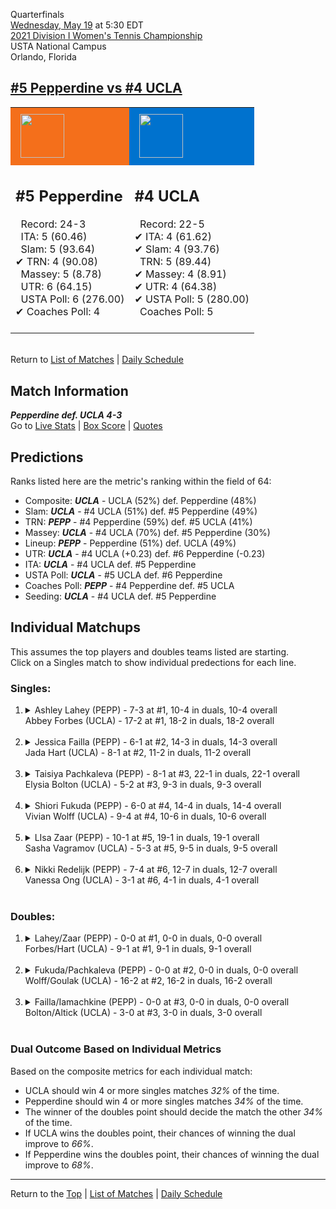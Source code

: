 Quarterfinals[](#top)<a name="top"></a>  
[Wednesday, May 19](../../schedule/05-19.md) at 5:30 EDT  
[2021 Division I Women's Tennis Championship](../index.md)  
USTA National Campus  
Orlando, Florida  
## [#5 Pepperdine vs #4 UCLA](https://www.ncaa.com/game/5833704)  

<table><tr style="background-color: #d9d9d9 !important"><td style="background-color: #F46F1B !important"><img src="https://www.ncaa.com/sites/default/files/images/logos/schools/p/pepperdine.70.png" width="70" height="70" style="padding: 8px;" /></td><td style="background-color: #0072CE !important"><img src="https://www.ncaa.com/sites/default/files/images/logos/schools/u/ucla.70.png" width="70" height="70" style="padding: 8px;" /></td></tr><tr>
<td>  

<h2>#5 Pepperdine</h2>  
&nbsp; Record: 24-3<br>  
&nbsp; ITA: 5 (60.46)<br>  
&nbsp; Slam: 5 (93.64)<br>  
&#10004; TRN: 4 (90.08)<br>  
&nbsp; Massey: 5 (8.78)<br>  
&nbsp; UTR: 6 (64.15)<br>  
&nbsp; USTA Poll: 6 (276.00)<br>  
&#10004; Coaches Poll: 4<br>  
<br>  

</td>
<td>  

<h2>#4 UCLA</h2>  
&nbsp; Record: 22-5<br>  
&#10004; ITA: 4 (61.62)<br>  
&#10004; Slam: 4 (93.76)<br>  
&nbsp; TRN: 5 (89.44)<br>  
&#10004; Massey: 4 (8.91)<br>  
&#10004; UTR: 4 (64.38)<br>  
&#10004; USTA Poll: 5 (280.00)<br>  
&nbsp; Coaches Poll: 5<br>  
<br>  

</td>
</tr></table>  


<br>Return to [List of Matches](../index.md) &#124; [Daily Schedule](../../schedule/05-19.md)

## Match Information  
***Pepperdine def. UCLA 4-3***  
Go to [Live Stats](http://scores.tennisticker.de/usa/ustanc/conf/league/sb.html?tournid=786&clubid=283-733&cn1=USC&cn2=Pepperdine&ci1=283&ci2=733&lid=83) | [Box Score](https://www.ustanationalcampus.com/content/dam/nationalcampus/collegiate/ncaa2021/pdf/WQFPEPPUCLA.pdf) | [Quotes](https://www.ustanationalcampus.com/content/dam/nationalcampus/collegiate/ncaa2021/pdf/WQFPEPPUCLAQuotes.pdf)  

## Predictions  

Ranks listed here are the metric's ranking within the field of 64:  
- Composite: ***UCLA*** - UCLA (52%) def. Pepperdine (48%)  
- Slam: ***UCLA*** - #4 UCLA (51%) def. #5 Pepperdine (49%)  
- TRN: ***PEPP*** - #4 Pepperdine (59%) def. #5 UCLA (41%)  
- Massey: ***UCLA*** - #4 UCLA (70%) def. #5 Pepperdine (30%)  
- Lineup: ***PEPP*** - Pepperdine (51%) def. UCLA (49%)  
- UTR: ***UCLA*** - #4 UCLA (+0.23) def. #6 Pepperdine (-0.23)  
- ITA: ***UCLA*** - #4 UCLA def. #5 Pepperdine  
- USTA Poll: ***UCLA*** - #5 UCLA def. #6 Pepperdine  
- Coaches Poll: ***PEPP*** - #4 Pepperdine def. #5 UCLA  
- Seeding: ***UCLA*** - #4 UCLA def. #5 Pepperdine  

## Individual Matchups  
This assumes the top players and doubles teams listed are starting.  
Click on a Singles match to show individual predections for each line.  

### Singles:  

<ol>
<li><details>
<summary markdown="span">Ashley Lahey (PEPP) - 7-3 at #1, 10-4 in duals, 10-4 overall<br>Abbey Forbes (UCLA) - 17-2 at #1, 18-2 in duals, 18-2 overall</summary>
<h4>Predictions</h4><ul>
<li>Composite: <b><i>UCLA</i></b> - Forbes (80%) def. Lahey (20%)</li>  
<li>Slam: <b><i>UCLA</i></b> - Forbes (84%) def. Lahey (16%)</li>  
<li>TRN: <b><i>UCLA</i></b> - Forbes (81%) def. Lahey (19%)</li>  
<li>Massey: <b><i>UCLA</i></b> - Forbes (76%) def. Lahey (24%)</li>  
<li>UTR: <b><i>UCLA</i></b> - Forbes (81%) def. Lahey (19%)</li>  
<li>ITA: <b><i>UCLA</i></b> - Forbes (46.46) def. Lahey (7.80)</li>  
</ul>
</details>&nbsp;</li>
<li><details>
<summary markdown="span">Jessica Failla (PEPP) - 6-1 at #2, 14-3 in duals, 14-3 overall<br>Jada Hart (UCLA) - 8-1 at #2, 11-2 in duals, 11-2 overall</summary>
<h4>Predictions</h4><ul>
<li>Composite: <b><i>PEPP</i></b> - Failla (57%) def. Hart (43%)</li>  
<li>Slam: <b><i>PEPP</i></b> - Failla (61%) def. Hart (39%)</li>  
<li>TRN: <b><i>PEPP</i></b> - Failla (63%) def. Hart (37%)</li>  
<li>Massey: <b><i>UCLA</i></b> - Hart (63%) def. Failla (37%)</li>  
<li>UTR: <b><i>PEPP</i></b> - Failla (69%) def. Hart (31%)</li>  
<li>ITA: <b><i>PEPP</i></b> - Failla (23.38) def. Hart (12.21)</li>  
</ul>
</details>&nbsp;</li>
<li><details>
<summary markdown="span">Taisiya Pachkaleva (PEPP) - 8-1 at #3, 22-1 in duals, 22-1 overall<br>Elysia Bolton (UCLA) - 5-2 at #3, 9-3 in duals, 9-3 overall</summary>
<h4>Predictions</h4><ul>
<li>Composite: <b><i>PEPP</i></b> - Pachkaleva (59%) def. Bolton (41%)</li>  
<li>Slam: <b><i>PEPP</i></b> - Pachkaleva (52%) def. Bolton (48%)</li>  
<li>TRN: <b><i>PEPP</i></b> - Pachkaleva (74%) def. Bolton (26%)</li>  
<li>Massey: <b><i>UCLA</i></b> - Bolton (52%) def. Pachkaleva (48%)</li>  
<li>UTR: <b><i>PEPP</i></b> - Pachkaleva (64%) def. Bolton (36%)</li>  
<li>ITA: <b><i>PEPP</i></b> - Pachkaleva (6.37) def. Bolton (4.20)</li>  
</ul>
</details>&nbsp;</li>
<li><details>
<summary markdown="span">Shiori Fukuda (PEPP) - 6-0 at #4, 14-4 in duals, 14-4 overall<br>Vivian Wolff (UCLA) - 9-4 at #4, 10-6 in duals, 10-6 overall</summary>
<h4>Predictions</h4><ul>
<li>Composite: <b><i>PEPP</i></b> - Fukuda (65%) def. Wolff (35%)</li>  
<li>Slam: <b><i>PEPP</i></b> - Fukuda (72%) def. Wolff (28%)</li>  
<li>TRN: <b><i>PEPP</i></b> - Fukuda (76%) def. Wolff (24%)</li>  
<li>Massey: <b><i>UCLA</i></b> - Wolff (60%) def. Fukuda (40%)</li>  
<li>UTR: <b><i>PEPP</i></b> - Fukuda (74%) def. Wolff (26%)</li>  
<li>ITA: <b><i>PEPP</i></b> - Fukuda (4.88) def. Wolff (2.06)</li>  
</ul>
</details>&nbsp;</li>
<li><details>
<summary markdown="span">LIsa Zaar (PEPP) - 10-1 at #5, 19-1 in duals, 19-1 overall<br>Sasha Vagramov (UCLA) - 5-3 at #5, 9-5 in duals, 9-5 overall</summary>
<h4>Predictions</h4><ul>
<li>Composite: <b><i>PEPP</i></b> - Zaar (69%) def. Vagramov (31%)</li>  
<li>Slam: <b><i>PEPP</i></b> - Zaar (58%) def. Vagramov (42%)</li>  
<li>TRN: <b><i>PEPP</i></b> - Zaar (71%) def. Vagramov (29%)</li>  
<li>Massey: <b><i>PEPP</i></b> - Zaar (61%) def. Vagramov (39%)</li>  
<li>UTR: <b><i>PEPP</i></b> - Zaar (85%) def. Vagramov (15%)</li>  
<li>ITA: <b><i>PEPP</i></b> - Zaar (4.47) def. Vagramov (2.24)</li>  
</ul>
</details>&nbsp;</li>
<li><details>
<summary markdown="span">Nikki Redelijk (PEPP) - 7-4 at #6, 12-7 in duals, 12-7 overall<br>Vanessa Ong (UCLA) - 3-1 at #6, 4-1 in duals, 4-1 overall</summary>
<h4>Predictions</h4><ul>
<li>Composite: <b><i>UCLA</i></b> - Ong (69%) def. Redelijk (31%)</li>  
<li>Slam: <b><i>UCLA</i></b> - Ong (56%) def. Redelijk (44%)</li>  
<li>TRN: <b><i>UCLA</i></b> - Ong (78%) def. Redelijk (22%)</li>  
<li>Massey: <b><i>UCLA</i></b> - Ong (62%) def. Redelijk (38%)</li>  
<li>UTR: <b><i>UCLA</i></b> - Ong (78%) def. Redelijk (22%)</li>  
<li>ITA: <b><i>UCLA</i></b> - Ong (1.95) def. Redelijk (1.87)</li>  
</ul>
</details>&nbsp;</li>
</ol>

### Doubles:  

<ol>
<li><details>
<summary markdown="span">Lahey/Zaar (PEPP) - 0-0 at #1, 0-0 in duals, 0-0 overall<br>Forbes/Hart (UCLA) - 9-1 at #1, 9-1 in duals, 9-1 overall</summary>
<br>Sorry, we don't have any metrics for this match
</details>&nbsp;</li>
<li><details>
<summary markdown="span">Fukuda/Pachkaleva (PEPP) - 0-0 at #2, 0-0 in duals, 0-0 overall<br>Wolff/Goulak (UCLA) - 16-2 at #2, 16-2 in duals, 16-2 overall</summary>
<br>Sorry, we don't have any metrics for this match
</details>&nbsp;</li>
<li><details>
<summary markdown="span">Failla/Iamachkine (PEPP) - 0-0 at #3, 0-0 in duals, 0-0 overall<br>Bolton/Altick (UCLA) - 3-0 at #3, 3-0 in duals, 3-0 overall</summary>
<br>Sorry, we don't have any metrics for this match
</details>&nbsp;</li>
</ol>

### Dual Outcome Based on Individual Metrics  
  
Based on the composite metrics for each individual match:  
- UCLA should win 4 or more singles matches *32%* of the time.  
- Pepperdine should win 4 or more singles matches *34%* of the time.  
- The winner of the doubles point should decide the match the other *34%* of the time.  
- If UCLA wins the doubles point, their chances of winning the dual improve to *66%*.  
- If Pepperdine wins the doubles point, their chances of winning the dual improve to *68%*.  
  
------

Return to the [Top](#top) &#124; [List of Matches](../index.md) &#124; [Daily Schedule](../../schedule/05-19.md)  
